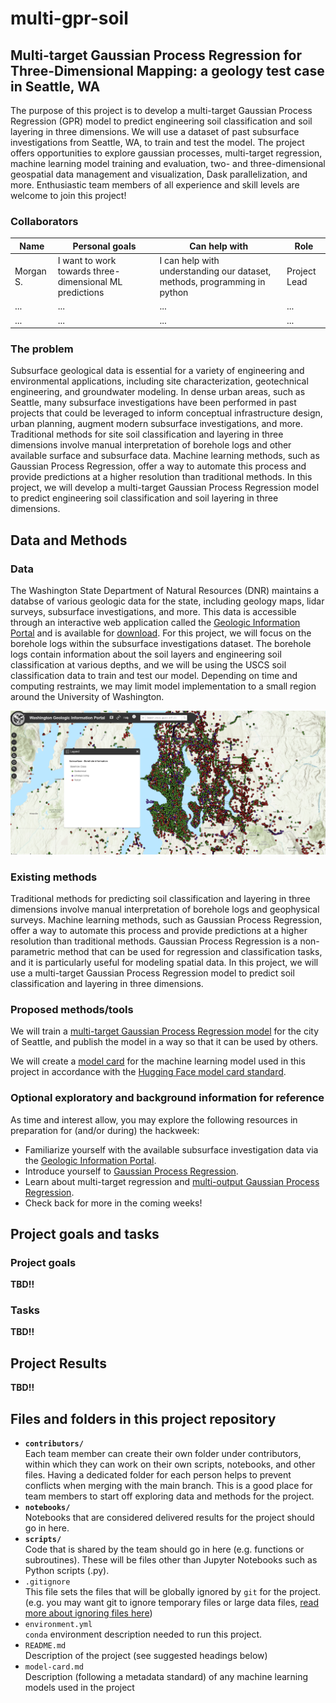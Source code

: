 # multi-gpr-soil

## Multi-target Gaussian Process Regression for Three-Dimensional Mapping: a geology test case in Seattle, WA

The purpose of this project is to develop a multi-target Gaussian Process Regression (GPR) model to predict engineering soil classification and soil layering in three dimensions. We will use a dataset of past subsurface investigations from Seattle, WA, to train and test the model. The project offers opportunities to explore gaussian processes, multi-target regression, machine learning model training and evaluation, two- and three-dimensional geospatial data management and visualization, Dask parallelization, and more. Enthusiastic team members of all experience and skill levels are welcome to join this project! 

### Collaborators

| Name | Personal goals | Can help with | Role |
| ------------- | ------------- | ------------- | ------------- |
| Morgan S. | I want to work towards three-dimensional ML predictions  | I can help with understanding our dataset, methods, programming in python  | Project Lead |
| ... | ... | ... | ... |
| ... | ... | ... | ... |

### The problem

Subsurface geological data is essential for a variety of engineering and environmental applications, including site characterization, geotechnical engineering, and groundwater modeling. In dense urban areas, such as Seattle, many subsurface investigations have been performed in past projects that could be leveraged to inform conceptual infrastructure design, urban planning, augment modern subsurface investigations, and more. Traditional methods for site soil classification and layering in three dimensions involve manual interpretation of borehole logs and other available surface and subsurface data. Machine learning methods, such as Gaussian Process Regression, offer a way to automate this process and provide predictions at a higher resolution than traditional methods. In this project, we will develop a multi-target Gaussian Process Regression model to predict engineering soil classification and soil layering in three dimensions.

## Data and Methods

### Data

The Washington State Department of Natural Resources (DNR) maintains a databse of various geologic data for the state, including geology maps, lidar surveys, subsurface investigations, and more. This data is accessible through an interactive web application called the [Geologic Information Portal](https://www.dnr.wa.gov/geologyportal) and is available for [download](https://www.dnr.wa.gov/programs-and-services/geology/publications-and-data/gis-data-and-databases). For this project, we will focus on the borehole logs within the subsurface investigations dataset. The borehole logs contain information about the soil layers and engineering soil classification at various depths, and we will be using the USCS soil classification data to train and test our model. Depending on time and computing restraints, we may limit model implementation to a small region around the University of Washington.

![image](/figures/screenshots/dnr_ui.png)  

### Existing methods

Traditional methods for predicting soil classification and layering in three dimensions involve manual interpretation of borehole logs and geophysical surveys. Machine learning methods, such as Gaussian Process Regression, offer a way to automate this process and provide predictions at a higher resolution than traditional methods. Gaussian Process Regression is a non-parametric method that can be used for regression and classification tasks, and it is particularly useful for modeling spatial data. In this project, we will use a multi-target Gaussian Process Regression model to predict soil classification and layering in three dimensions.

### Proposed methods/tools

We will train a [multi-target Gaussian Process Regression model](https://link.springer.com/article/10.1007/s10994-022-06170-3) for the city of Seattle, and publish the model in a way so that it can be used by others.  

We will create a [model card](model-card.md) for the machine learning model used in this project in accordance with the [Hugging Face model card standard](https://huggingface.co/model-cards).

### Optional exploratory and background information for reference

As time and interest allow, you may explore the following resources in preparation for (and/or during) the hackweek:
* Familiarize yourself with the available subsurface investigation data via the [Geologic Information Portal](https://www.dnr.wa.gov/geologyportal).
* Introduce yourself to [Gaussian Process Regression](https://link.springer.com/article/10.1007/s10994-022-06170-3). 
* Learn about multi-target regression and [multi-output Gaussian Process Regression](https://link.springer.com/article/10.1007/s10994-022-06170-3).
* Check back for more in the coming weeks!

## Project goals and tasks

### Project goals

**TBD!!**

### Tasks

**TBD!!**

## Project Results

**TBD!!**

## Files and folders in this project repository

* **`contributors/`**
<br> Each team member can create their own folder under contributors, within which they can work on their own scripts, notebooks, and other files. Having a dedicated folder for each person helps to prevent conflicts when merging with the main branch. This is a good place for team members to start off exploring data and methods for the project.
* **`notebooks/`**
<br> Notebooks that are considered delivered results for the project should go in here.
* **`scripts/`**
<br> Code that is shared by the team should go in here (e.g. functions or subroutines). These will be files other than Jupyter Notebooks such as Python scripts (.py).
* `.gitignore`
<br> This file sets the files that will be globally ignored by `git` for the project. (e.g. you may want git to ignore temporary files or large data files, [read more about ignoring files here](https://docs.github.com/en/get-started/getting-started-with-git/ignoring-files))
* `environment.yml`
<br> `conda` environment description needed to run this project.
* `README.md`
<br> Description of the project (see suggested headings below)
* `model-card.md`
<br> Description (following a metadata standard) of any machine learning models used in the project